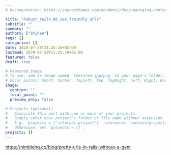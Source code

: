 ```yaml
---
# Documentation: https://sourcethemes.com/academic/docs/managing-content/

title: "Robust_rails_06_seo_freindly_urls"
subtitle: ""
summary: ""
authors: ["btihen"]
tags: []
categories: []
date: 2020-07-20T21:25:18+02:00
lastmod: 2020-07-20T21:25:18+02:00
featured: false
draft: true

# Featured image
# To use, add an image named `featured.jpg/png` to your page's folder.
# Focal points: Smart, Center, TopLeft, Top, TopRight, Left, Right, BottomLeft, Bottom, BottomRight.
image:
  caption: ""
  focal_point: ""
  preview_only: false

# Projects (optional).
#   Associate this post with one or more of your projects.
#   Simply enter your project's folder or file name without extension.
#   E.g. `projects = ["internal-project"]` references `content/project/deep-learning/index.md`.
#   Otherwise, set `projects = []`.
projects: []
---
```


https://nimblehq.co/blog/pretty-urls-in-rails-without-a-gem
